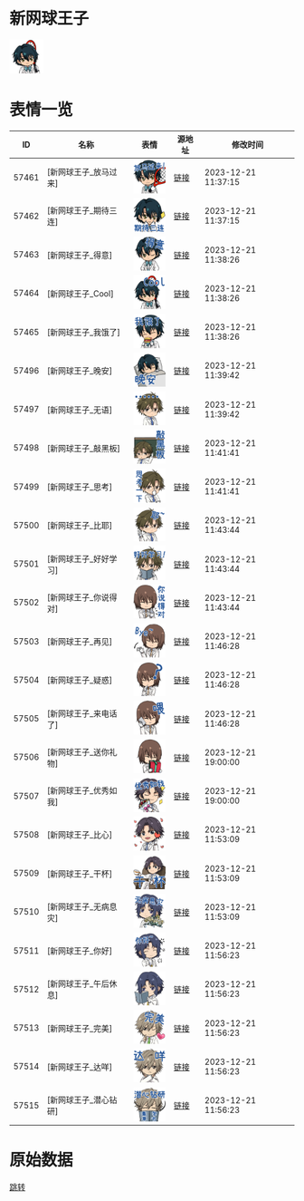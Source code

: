 # 新网球王子

<img src="./cover.png" height="60" alt="cover" />

# 表情一览

|ID|名称|表情|源地址|修改时间|
|----|----|----|----|----|
|57461|[新网球王子_放马过来]|<img src="./pic/057461_%5B新网球王子_放马过来%5D.png" height="60" alt="放马过来"/>|[链接](https://i0.hdslb.com/bfs/emote/81dabe43cdcbdcd6fba7eece5866cf8629f592e0.png)|2023-12-21 11:37:15|
|57462|[新网球王子_期待三连]|<img src="./pic/057462_%5B新网球王子_期待三连%5D.png" height="60" alt="期待三连"/>|[链接](https://i0.hdslb.com/bfs/emote/619592b64b9d33399d322c694288b49fef38e8af.png)|2023-12-21 11:37:15|
|57463|[新网球王子_得意]|<img src="./pic/057463_%5B新网球王子_得意%5D.png" height="60" alt="得意"/>|[链接](https://i0.hdslb.com/bfs/emote/af97ce0dfc9d9a5eaf0913b080deb24651d78f04.png)|2023-12-21 11:38:26|
|57464|[新网球王子_Cool]|<img src="./pic/057464_%5B新网球王子_Cool%5D.png" height="60" alt="Cool"/>|[链接](https://i0.hdslb.com/bfs/emote/fa0f5d6285e6aa6dc77017ee0e52fbb71f2a1414.png)|2023-12-21 11:38:26|
|57465|[新网球王子_我饿了]|<img src="./pic/057465_%5B新网球王子_我饿了%5D.png" height="60" alt="我饿了"/>|[链接](https://i0.hdslb.com/bfs/emote/26ddf2696fa6d2872826065fbc88d1f34bbcf179.png)|2023-12-21 11:38:26|
|57496|[新网球王子_晚安]|<img src="./pic/057496_%5B新网球王子_晚安%5D.png" height="60" alt="晚安"/>|[链接](https://i0.hdslb.com/bfs/emote/2f3e1b0a8b84403f4c9408980f0da619a787305f.png)|2023-12-21 11:39:42|
|57497|[新网球王子_无语]|<img src="./pic/057497_%5B新网球王子_无语%5D.png" height="60" alt="无语"/>|[链接](https://i0.hdslb.com/bfs/emote/e9ef02f63cf4415d7571c58984fb223330d0035c.png)|2023-12-21 11:39:42|
|57498|[新网球王子_敲黑板]|<img src="./pic/057498_%5B新网球王子_敲黑板%5D.png" height="60" alt="敲黑板"/>|[链接](https://i0.hdslb.com/bfs/emote/e281f6e8b0d6557cc40a48045f7f8a5e1cfb1c0f.png)|2023-12-21 11:41:41|
|57499|[新网球王子_思考]|<img src="./pic/057499_%5B新网球王子_思考%5D.png" height="60" alt="思考"/>|[链接](https://i0.hdslb.com/bfs/emote/ac6fb55278f512519908131e456234e264fb73d0.png)|2023-12-21 11:41:41|
|57500|[新网球王子_比耶]|<img src="./pic/057500_%5B新网球王子_比耶%5D.png" height="60" alt="比耶"/>|[链接](https://i0.hdslb.com/bfs/emote/a00744840c08d2279e4da2f0bf094d6086cf366e.png)|2023-12-21 11:43:44|
|57501|[新网球王子_好好学习]|<img src="./pic/057501_%5B新网球王子_好好学习%5D.png" height="60" alt="好好学习"/>|[链接](https://i0.hdslb.com/bfs/emote/c8b7e561cb974135ab8ef9fb4baa9282107c11ac.png)|2023-12-21 11:43:44|
|57502|[新网球王子_你说得对]|<img src="./pic/057502_%5B新网球王子_你说得对%5D.png" height="60" alt="你说得对"/>|[链接](https://i0.hdslb.com/bfs/emote/4afc8af96644391599f812083d5d93c7739922e8.png)|2023-12-21 11:43:44|
|57503|[新网球王子_再见]|<img src="./pic/057503_%5B新网球王子_再见%5D.png" height="60" alt="再见"/>|[链接](https://i0.hdslb.com/bfs/emote/5736776a572f1d029dbb85ff7469a48027165667.png)|2023-12-21 11:46:28|
|57504|[新网球王子_疑惑]|<img src="./pic/057504_%5B新网球王子_疑惑%5D.png" height="60" alt="疑惑"/>|[链接](https://i0.hdslb.com/bfs/emote/71aa604145bc3f1bfa47c593f173446ec0820aec.png)|2023-12-21 11:46:28|
|57505|[新网球王子_来电话了]|<img src="./pic/057505_%5B新网球王子_来电话了%5D.png" height="60" alt="来电话了"/>|[链接](https://i0.hdslb.com/bfs/emote/58fb711b755888b015aee13e5046de46f44cd388.png)|2023-12-21 11:46:28|
|57506|[新网球王子_送你礼物]|<img src="./pic/057506_%5B新网球王子_送你礼物%5D.png" height="60" alt="送你礼物"/>|[链接](https://i0.hdslb.com/bfs/emote/fe3b9bd0232d445f6d0cea61d9de1d8f0c4df98a.png)|2023-12-21 19:00:00|
|57507|[新网球王子_优秀如我]|<img src="./pic/057507_%5B新网球王子_优秀如我%5D.png" height="60" alt="优秀如我"/>|[链接](https://i0.hdslb.com/bfs/emote/2f0b021f604f5d037b4f392ab1ec4b70d21b96dc.png)|2023-12-21 19:00:00|
|57508|[新网球王子_比心]|<img src="./pic/057508_%5B新网球王子_比心%5D.png" height="60" alt="比心"/>|[链接](https://i0.hdslb.com/bfs/emote/b83196af660841afa82fcba4872dcb83f10c8f13.png)|2023-12-21 11:53:09|
|57509|[新网球王子_干杯]|<img src="./pic/057509_%5B新网球王子_干杯%5D.png" height="60" alt="干杯"/>|[链接](https://i0.hdslb.com/bfs/emote/693bcfcd5390484c36887aae30b9d2e1f59df2ea.png)|2023-12-21 11:53:09|
|57510|[新网球王子_无病息灾]|<img src="./pic/057510_%5B新网球王子_无病息灾%5D.png" height="60" alt="无病息灾"/>|[链接](https://i0.hdslb.com/bfs/emote/75c51e99077c90e709c45a9d57721caad77848ae.png)|2023-12-21 11:53:09|
|57511|[新网球王子_你好]|<img src="./pic/057511_%5B新网球王子_你好%5D.png" height="60" alt="你好"/>|[链接](https://i0.hdslb.com/bfs/emote/60345d5b87bbc4526d36b48398ac2ae75a093479.png)|2023-12-21 11:56:23|
|57512|[新网球王子_午后休息]|<img src="./pic/057512_%5B新网球王子_午后休息%5D.png" height="60" alt="午后休息"/>|[链接](https://i0.hdslb.com/bfs/emote/ec103e3efc5cee912c4bbadc315e38a4346f5593.png)|2023-12-21 11:56:23|
|57513|[新网球王子_完美]|<img src="./pic/057513_%5B新网球王子_完美%5D.png" height="60" alt="完美"/>|[链接](https://i0.hdslb.com/bfs/emote/2bef1f6656030e497217a4ab7969cc3394dd5b82.png)|2023-12-21 11:56:23|
|57514|[新网球王子_达咩]|<img src="./pic/057514_%5B新网球王子_达咩%5D.png" height="60" alt="达咩"/>|[链接](https://i0.hdslb.com/bfs/emote/cc6b16a50b046f1a4b15888799d51078c2b8d75a.png)|2023-12-21 11:56:23|
|57515|[新网球王子_潜心钻研]|<img src="./pic/057515_%5B新网球王子_潜心钻研%5D.png" height="60" alt="潜心钻研"/>|[链接](https://i0.hdslb.com/bfs/emote/846368c27ccf9bc4096d7826a2bcb25ae15d0d76.png)|2023-12-21 11:56:23|

# 原始数据

[跳转](./raw.json)

